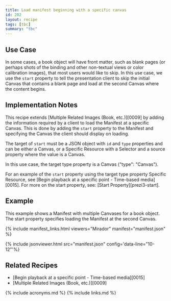 ```yaml
---
title: Load manifest beginning with a specific canvas
id: 202
layout: recipe
tags: [tbc]
summary: "tbc"
---
```


## Use Case

In some cases, a book object will have front matter, such as blank pages (or perhaps shots of the binding and other non-textual views or color calibration images), that most users would like to skip. In this use case, we use the `start` property to tell the presentation client to skip the initial Canvas that contains a blank page and load at the second Canvas where the content begins.

## Implementation Notes

This recipe extends [Multiple Related Images (Book, etc.)][0009] by adding the information required by a client to load the Manifest at a specific Canvas. This is done by adding the `start` property to the Manifest and specifying the Canvas the client should display on loading.

The target of `start` must be a JSON object with `id` and `type` properties and can be either a Canvas, or a Specific Resource with a Selector and a source property where the value is a Canvas.

In this use case, the target type property is a Canvas ("type": "Canvas").

For an example of the `start` property using the target type property Specific Resource, see [Begin playback at a specific point - Time-based media][0015]. For more on the start property, see: [Start Property][prezi3-start].

## Example

This example shows a Manifest with multiple Canvases for a book object. The start property specifies loading the Manifest at the second Canvas.

{% include manifest_links.html viewers="Mirador" manifest="manifest.json" %}

{% include jsonviewer.html src="manifest.json" config='data-line="10-12"'%}

## Related Recipes

* [Begin playback at a specific point - Time-based media][0015]
* [Multiple Related Images (Book, etc.)][0009]

{% include acronyms.md %}
{% include links.md %}
